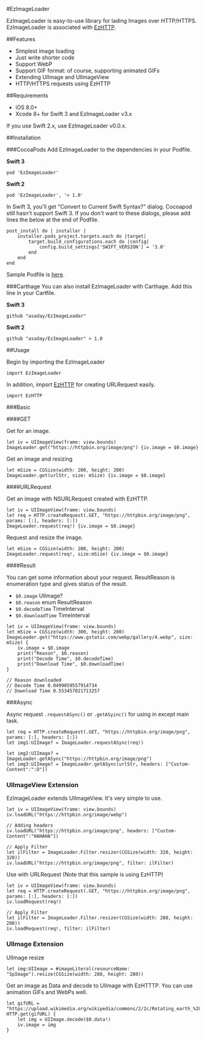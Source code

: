 #EzImageLoader

EzImageLoader is easy-to-use library for lading Images over HTTP/HTTPS. EzImageLoader is associated with [EzHTTP](https://github.com/asaday/EzHTTP).

##Features

- Simplest image loading
- Just write shorter code
- Support WebP
- Support GIF format: of course, supporting animated GIFs
- Extending UIImage and UIImageView
- HTTP/HTTPS requests using EzHTTP

##Requirements

- iOS 8.0+
- Xcode 8+ for Swift 3 and EzImageLoader v3.x

If you use Swift 2.x, use EzImageLoader v0.0.x.

##Installation

###CocoaPods
Add EzImageLoader to the dependencies in your Podfile.

**Swift 3**

```
pod 'EzImageLoader'
```

**Swift 2**

```
pod 'EzImageLoader', '> 1.0'
```


In Swift 3, you'll get "Convert to Current Swift Syntax?" dialog. Cocoapod still hasn't support Swift 3. If you don't want to these dialogs, please add lines the below at the end of Podfile.

```
post_install do | installer |
    installer.pods_project.targets.each do |target|
        target.build_configurations.each do |config|
            config.build_settings['SWIFT_VERSION'] = '3.0'
        end
    end
end
```

Sample Podfile is [here](https://github.com/asaday/EzImageLoader/blob/master/exsample/Podfile).


###Carthage
You can also install EzImageLoader with Carthage. Add this line in your Cartfile.

**Swift 3**

```
github "asaday/EzImageLoader"
```

**Swift 2**

```
github "asaday/EzImageLoader" > 1.0
```


##Usage

Begin by importing the EzImageLoader

```
import EzImageLoader
```

In addition, import [EzHTTP](https://github.com/asaday/EzHTTP) for creating URLRequest easily.

```
import EzHTTP
```

###Basic 

####GET

Get for an image.

```
let iv = UIImageView(frame: view.bounds)
ImageLoader.get("https://httpbin.org/image/png") {iv.image = $0.image}
```

Get an image and resizing

```
let mSize = CGSize(width: 200, height: 200)
ImageLoader.get(urlStr, size: mSize) {iv.image = $0.image}
```


####URLRequest

Get an image with NSURLRequest created with EzHTTP.

```
let iv = UIImageView(frame: view.bounds)
let req = HTTP.createRequest(.GET, "https://httpbin.org/image/png", params: [:], headers: [:])
ImageLoader.request(req!) {iv.image = $0.image}
```

Request and resize the image.

```
let mSize = CGSize(width: 200, height: 200)
ImageLoader.request(req!, size:mSize) {iv.image = $0.image}
```

####Result

You can get some information about your request. ResultReason is enumeration type and gives status of the result. 

- `$0.image` UIImage?
- `$0.reason` enum ResultReason
- `$0.decodeTime` TimeInterval
- `$0.downloadTime` TimeInterval


```
let iv = UIImageView(frame: view.bounds)
let mSize = CGSize(width: 300, height: 200)
ImageLoader.get("https://www.gstatic.com/webp/gallery/4.webp", size: mSize) {
    iv.image = $0.image
    print("Reason", $0.reason)
    print("Decode Time", $0.decodeTime)
    print("Download Time", $0.downloadTime)
}

// Reason downloaded
// Decode Time 0.0499059557914734
// Download Time 0.553457021713257
```

###Async

Async request `.requestASync()` or `.getASyinc()` for using in except main task.

```
let req = HTTP.createRequest(.GET, "https://httpbin.org/image/png", params: [:], headers: [:])
let img1:UIImage? = ImageLoader.requestASync(req!)

let img2:UIImage? = ImageLoader.getASync("https://httpbin.org/image/png")
let img3:UIImage? = ImageLoader.getASync(urlStr, headers: ["Custom-Content":":D"])
```


### UIImageView Extension

EzImageLoader extends UIImageView. It's very simple to use.

```
let iv = UIImageView(frame: view.bounds)
iv.loadURL("https://httpbin.org/image/webp")

// Adding headers
iv.loadURL("https://httpbin.org/image/png", headers: ["Custom-Content":"HAHAHA"])

// Apply Filter
let ilFilter = ImageLoader.Filter.resizer(CGSize(width: 320, height: 320))
iv.loadURL("https://httpbin.org/image/png", filter: ilFilter)
```

Use with URLRequest (Note that this sample is using EzHTTP)

```
let iv = UIImageView(frame: view.bounds)
let req = HTTP.createRequest(.GET, "https://httpbin.org/image/png", params: [:], headers: [:])
iv.loadRequest(req!)

// Apply Filter
let ilFilter = ImageLoader.Filter.resizer(CGSize(width: 280, height: 280))
iv.loadRequest(req!, filter: ilFilter)
```


### UIImage Extension

UIImage resize

```
let img:UIImage = #imageLiteral(resourceName: "SpImage").resize(CGSize(width: 280, height: 280))
```

Get an image as Data and decode to UIImage with EzHTTTP. You can use animation GIFs and WebPs well.

```
let gifURL = "https://upload.wikimedia.org/wikipedia/commons/2/2c/Rotating_earth_%28large%29.gif"
HTTP.get(gifURL) {
    let img = UIImage.decode($0.data!)
    iv.image = img
}
```